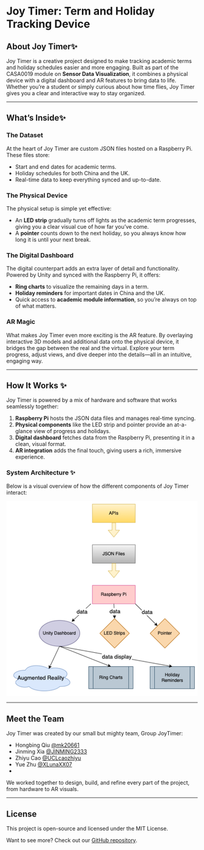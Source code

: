 # Joy Timer: Term and Holiday Tracking Device  

## About Joy Timer✨
Joy Timer is a creative project designed to make tracking academic terms and holiday schedules easier and more engaging. Built as part of the CASA0019 module on **Sensor Data Visualization**, it combines a physical device with a digital dashboard and AR features to bring data to life. Whether you’re a student or simply curious about how time flies, Joy Timer gives you a clear and interactive way to stay organized.  

---

## What’s Inside✨

### The Dataset  
At the heart of Joy Timer are custom JSON files hosted on a Raspberry Pi. These files store:  
- Start and end dates for academic terms.  
- Holiday schedules for both China and the UK.  
- Real-time data to keep everything synced and up-to-date.  

### The Physical Device  
The physical setup is simple yet effective:  
- An **LED strip** gradually turns off lights as the academic term progresses, giving you a clear visual cue of how far you’ve come.  
- A **pointer** counts down to the next holiday, so you always know how long it is until your next break.  

### The Digital Dashboard  
The digital counterpart adds an extra layer of detail and functionality. Powered by Unity and synced with the Raspberry Pi, it offers:  
- **Ring charts** to visualize the remaining days in a term.  
- **Holiday reminders** for important dates in China and the UK.  
- Quick access to **academic module information**, so you’re always on top of what matters.  

### AR Magic  
What makes Joy Timer even more exciting is the AR feature. By overlaying interactive 3D models and additional data onto the physical device, it bridges the gap between the real and the virtual. Explore your term progress, adjust views, and dive deeper into the details—all in an intuitive, engaging way.  

---

## How It Works ✨
Joy Timer is powered by a mix of hardware and software that works seamlessly together:  
1. **Raspberry Pi** hosts the JSON data files and manages real-time syncing.  
2. **Physical components** like the LED strip and pointer provide an at-a-glance view of progress and holidays.  
3. **Digital dashboard** fetches data from the Raspberry Pi, presenting it in a clean, visual format.  
4. **AR integration** adds the final touch, giving users a rich, immersive experience.  

### System Architecture ✨
Below is a visual overview of how the different components of Joy Timer interact:  

![Flowchart](sdv.drawio.png)  

---

## Meet the Team  
Joy Timer was created by our small but mighty team, Group JoyTimer:  
-	Hongbing Qiu   [@mk20661](https://github.com/mk20661)  
-	Jinming Xia    [@JINMING2333](https://github.com/JINMING2333)   
-	Zhiyu Cao      [@UCLcaozhiyu](https://github.com/UCLcaozhiyu)  
-	Yue Zhu        [@XLunaXX07](https://github.com/XLunaXX07)
-	
We worked together to design, build, and refine every part of the project, from hardware to AR visuals.  

---

## License  
This project is open-source and licensed under the MIT License.  

Want to see more? Check out our [GitHub repository](https://github.com/mk20661/SDV_Group_Assessignment).  
